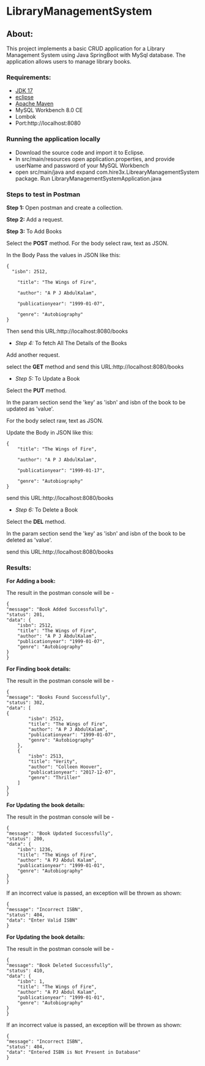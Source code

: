 # LibraryManagementSystem
## About:
This project implements a basic CRUD application for a Library Management System using Java SpringBoot with MySql database. The application allows users to manage library books.

### Requirements:
* [JDK 17](https://www.eclipse.org/downloads/)
* [eclipse](https://www.eclipse.org/downloads/)
* [Apache Maven](https://maven.apache.org/install.html)
* MySQL Workbench 8.0 CE
* Lombok
* Port:http://localhost:8080

### Running the application locally
* Download the source code and import it to Eclipse.
* In src/main/resources open application.properties, and provide userName and password of your MySQL Workbench
* open src/main/java and expand com.hire3x.LibrearyManagementSystem package. Run LibraryManagementSystemApplication.java

### Steps to test in Postman

**Step 1:**  Open postman and create a collection.

  
**Step 2:** Add a request.

  
**Step 3:** To Add Books

Select the **POST** method. For the body select raw, text as JSON.

In the Body Pass the values in JSON like this:

    {
      "isbn": 2512,
        
        "title": "The Wings of Fire",
        
        "author": "A P J AbdulKalam",
        
        "publicationyear": "1999-01-07",
        
        "genre": "Autobiography"        
    }
    
Then send this URL:http://localhost:8080/books 


* *Step 4:* To fetch All The Details of the Books

Add another request.

select the **GET** method and send this URL:http://localhost:8080/books


* *Step 5:* To Update a Book

Select the **PUT** method.

In the param section send the 'key' as 'isbn' and isbn of the book to be updated as 'value'.

For the body select raw, text as JSON.

Update the Body in JSON like this:

    {
        "title": "The Wings of Fire",
        
        "author": "A P J AbdulKalam",
        
        "publicationyear": "1999-01-17",
        
        "genre": "Autobiography"        
    }

send this URL:http://localhost:8080/books


* *Step 6:* To Delete a Book

Select the **DEL** method.

In the param section send the 'key' as 'isbn' and isbn of the book to be deleted as 'value'.

send this URL:http://localhost:8080/books


### Results:

**For Adding a book:** 

The result in the postman console will be -
  
    {
    "message": "Book Added Successfully",
    "status": 201,
    "data": {
        "isbn": 2512,
        "title": "The Wings of Fire",
        "author": "A P J AbdulKalam",
        "publicationyear": "1999-01-07",
        "genre": "Autobiography" 
    }
    }


**For Finding book details:** 

The result in the postman console will be -
  
    {
    "message": "Books Found Successfully",
    "status": 302,
    "data": [
    {
            "isbn": 2512,
            "title": "The Wings of Fire",
            "author": "A P J AbdulKalam",
            "publicationyear": "1999-01-07",
            "genre": "Autobiography"
        },
        {
            "isbn": 2513,
            "title": "Verity",
            "author": "Colleen Hoover",
            "publicationyear": "2017-12-07",
            "genre": "Thriller"
        ]
    }
    }


**For Updating the book details:** 

The result in the postman console will be -

    {
    "message": "Book Updated Successfully",
    "status": 200,
    "data": {
        "isbn": 1236,
        "title": "The Wings of Fire",
        "author": "A PJ Abdul Kalam",
        "publicationyear": "1999-01-01",
        "genre": "Autobiography"
    }
    }

If an incorrect value is passed, an exception will be thrown as shown:

    {
    "message": "Incorrect ISBN",
    "status": 404,
    "data": "Enter Valid ISBN"
    }


**For Updating the book details:** 

The result in the postman console will be -

    {
    "message": "Book Deleted Successfully",
    "status": 410,
    "data": {
        "isbn": 1,
        "title": "The Wings of Fire",
        "author": "A PJ Abdul Kalam",
        "publicationyear": "1999-01-01",
        "genre": "Autobiography"
    }
    }

If an incorrect value is passed, an exception will be thrown as shown:

    {     
    "message": "Incorrect ISBN",
    "status": 404,
    "data": "Entered ISBN is Not Present in Database"
    }
